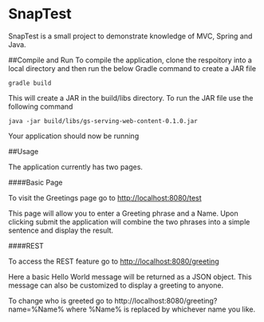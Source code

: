 # SnapTest
SnapTest is a small project to demonstrate knowledge of MVC, Spring and Java.

##Compile and Run
To compile the application, clone the respoitory into a local directory and then run the below Gradle command to create a JAR file

`gradle build`

This will create a JAR in the build/libs directory. To run the JAR file use the following command

```java -jar build/libs/gs-serving-web-content-0.1.0.jar```

Your application should now be running

##Usage

The application currently has two pages.

####Basic Page

To visit the Greetings page go to [http://localhost:8080/test](http://localhost:8080/test)

This page will allow you to enter a Greeting phrase and a Name. Upon clicking submit the application will combine the two phrases into a simple sentence and display the result.

####REST

To access the REST feature go to [http://localhost:8080/greeting](http://localhost:8080/greeting)

Here a basic Hello World message will be returned as a JSON object. This message can also be customized to display a greeting to anyone.

To change who is greeted go to http://localhost:8080/greeting?name=%Name% where %Name% is replaced by whichever name you like.
